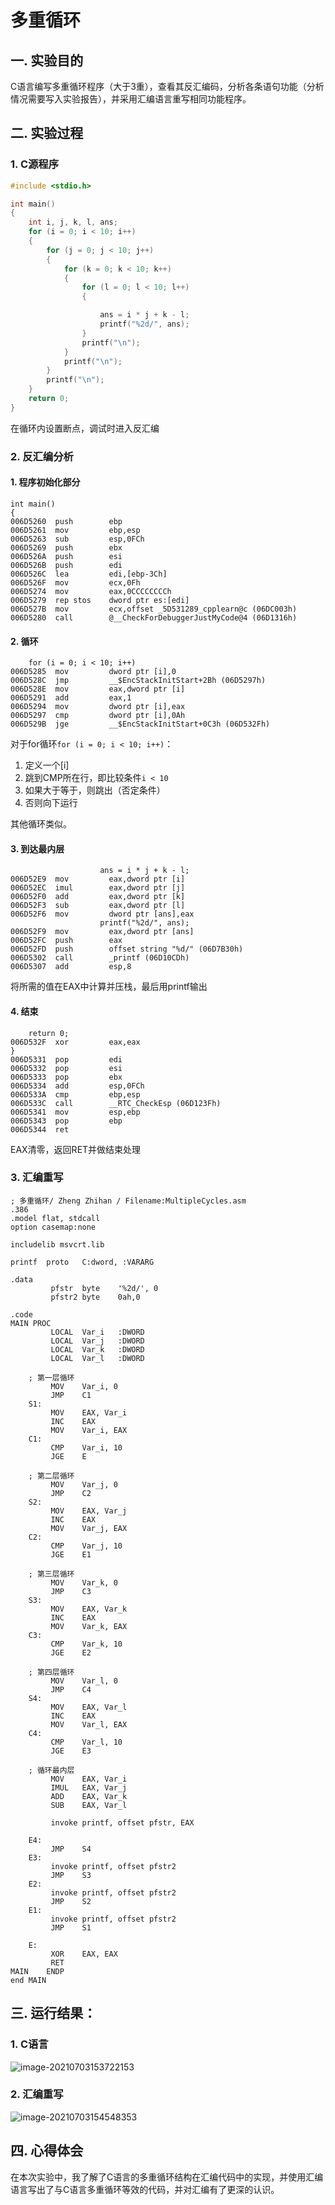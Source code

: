 # 多重循环



## 一. 实验目的

C语言编写多重循环程序（大于3重），查看其反汇编码，分析各条语句功能（分析情况需要写入实验报告），并采用汇编语言重写相同功能程序。



## 二. 实验过程

### 1. C源程序

```c
#include <stdio.h>

int main()
{
	int i, j, k, l, ans;
	for (i = 0; i < 10; i++)
	{
		for (j = 0; j < 10; j++)
		{
			for (k = 0; k < 10; k++)
			{
				for (l = 0; l < 10; l++)
				{

					ans = i * j + k - l;
					printf("%2d/", ans);
				}
                printf("\n");
			}
			printf("\n");
		}
		printf("\n");
	}
	return 0;
}
```



在循环内设置断点，调试时进入反汇编

### 2. 反汇编分析

#### 1. 程序初始化部分

```assembly
int main()
{
006D5260  push        ebp  
006D5261  mov         ebp,esp  
006D5263  sub         esp,0FCh  
006D5269  push        ebx  
006D526A  push        esi  
006D526B  push        edi  
006D526C  lea         edi,[ebp-3Ch]  
006D526F  mov         ecx,0Fh  
006D5274  mov         eax,0CCCCCCCCh  
006D5279  rep stos    dword ptr es:[edi]  
006D527B  mov         ecx,offset _5D531289_cpplearn@c (06DC003h)  
006D5280  call        @__CheckForDebuggerJustMyCode@4 (06D1316h)  
```

#### 2. 循环

```assembly
	for (i = 0; i < 10; i++)
006D5285  mov         dword ptr [i],0  
006D528C  jmp         __$EncStackInitStart+2Bh (06D5297h)  
006D528E  mov         eax,dword ptr [i]  
006D5291  add         eax,1  
006D5294  mov         dword ptr [i],eax  
006D5297  cmp         dword ptr [i],0Ah  
006D529B  jge         __$EncStackInitStart+0C3h (06D532Fh)  
```

对于for循环`for (i = 0; i < 10; i++)`：

1. 定义一个[i]
2. 跳到CMP所在行，即比较条件`i < 10`
3. 如果大于等于，则跳出（否定条件）
4. 否则向下运行

其他循环类似。

#### 3. 到达最内层

```assembly
					ans = i * j + k - l;
006D52E9  mov         eax,dword ptr [i]  
006D52EC  imul        eax,dword ptr [j]  
006D52F0  add         eax,dword ptr [k]  
006D52F3  sub         eax,dword ptr [l]  
006D52F6  mov         dword ptr [ans],eax  
					printf("%2d/", ans);
006D52F9  mov         eax,dword ptr [ans]  
006D52FC  push        eax  
006D52FD  push        offset string "%d/" (06D7B30h)  
006D5302  call        _printf (06D10CDh)  
006D5307  add         esp,8  
```

将所需的值在EAX中计算并压栈，最后用printf输出

#### 4. 结束

```assembly
	return 0;
006D532F  xor         eax,eax  
}
006D5331  pop         edi  
006D5332  pop         esi  
006D5333  pop         ebx  
006D5334  add         esp,0FCh  
006D533A  cmp         ebp,esp  
006D533C  call        __RTC_CheckEsp (06D123Fh)  
006D5341  mov         esp,ebp  
006D5343  pop         ebp  
006D5344  ret  
```

EAX清零，返回RET并做结束处理



### 3. 汇编重写

```assembly
; 多重循环/ Zheng Zhihan / Filename:MultipleCycles.asm
.386
.model flat, stdcall
option casemap:none

includelib msvcrt.lib

printf	proto	C:dword, :VARARG

.data
	     pfstr  byte	'%2d/', 0
	     pfstr2 byte	0ah,0

.code
MAIN PROC
	     LOCAL  Var_i	:DWORD
	     LOCAL  Var_j	:DWORD
	     LOCAL  Var_k	:DWORD
	     LOCAL  Var_l	:DWORD

	; 第一层循环
	     MOV    Var_i, 0
	     JMP    C1
	S1:  
	     MOV    EAX, Var_i
	     INC    EAX
	     MOV    Var_i, EAX
	C1:  
	     CMP    Var_i, 10
	     JGE    E

	; 第二层循环
	     MOV    Var_j, 0
	     JMP    C2
	S2:  
	     MOV    EAX, Var_j
	     INC    EAX
	     MOV    Var_j, EAX
	C2:  
	     CMP    Var_j, 10
	     JGE    E1

	; 第三层循环
	     MOV    Var_k, 0
	     JMP    C3
	S3:  
	     MOV    EAX, Var_k
	     INC    EAX
	     MOV    Var_k, EAX
	C3:  
	     CMP    Var_k, 10
	     JGE    E2

	; 第四层循环
	     MOV    Var_l, 0
	     JMP    C4
	S4:  
	     MOV    EAX, Var_l
	     INC    EAX
	     MOV    Var_l, EAX
	C4:  
	     CMP    Var_l, 10
	     JGE    E3

	; 循环最内层
	     MOV    EAX, Var_i
	     IMUL   EAX, Var_j
	     ADD    EAX, Var_k
	     SUB    EAX, Var_l

	     invoke printf, offset pfstr, EAX

	E4:  
	     JMP    S4
	E3:  
	     invoke printf, offset pfstr2
	     JMP    S3
	E2:  
	     invoke printf, offset pfstr2
	     JMP    S2
	E1:  
	     invoke printf, offset pfstr2
	     JMP    S1

	E:   
	     XOR    EAX, EAX
	     RET
MAIN	ENDP
end	MAIN

```



## 三. 运行结果：

### 1. C语言

![image-20210703153722153](%E5%A4%9A%E9%87%8D%E5%BE%AA%E7%8E%AF.assets/image-20210703153722153.png)

### 2. 汇编重写

![image-20210703154548353](%E5%A4%9A%E9%87%8D%E5%BE%AA%E7%8E%AF.assets/image-20210703154548353.png)



## 四. 心得体会

在本次实验中，我了解了C语言的多重循环结构在汇编代码中的实现，并使用汇编语言写出了与C语言多重循环等效的代码，并对汇编有了更深的认识。
